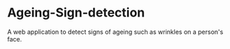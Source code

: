 # Ageing-Sign-detection
A web application to detect signs of ageing such as wrinkles on a person's face.
